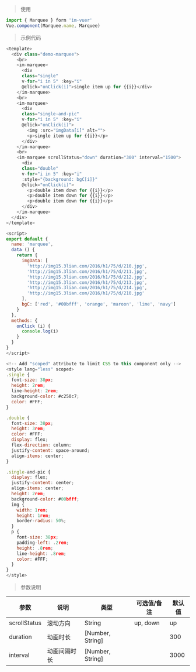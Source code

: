 
> 使用

```js
import { Marquee } form 'im-vuer'
Vue.component(Marquee.name, Marquee)
```

> 示例代码

```js
<template>
  <div class="demo-marquee">
    <br>
    <im-marquee>
      <div
      class="single"
      v-for="i in 5" :key="i"
      @click="onClick(i)">single item up for {{i}}</div>
    </im-marquee>
    <br>
    <im-marquee>
      <div
      class="single-and-pic"
      v-for="i in 5" :key="i"
      @click="onClick(i)">
        <img :src="imgData[i]" alt="">
        <p>single item up for {{i}}</p>
      </div>
    </im-marquee>
    <br>
    <im-marquee scrollStatus="down" duration="300" interval="1500">
      <div
      class="double"
      v-for="i in 5" :key="i"
      :style="{background: bgC[i]}"
      @click="onClick(i)">
        <p>double item down for {{i}}</p>
        <p>double item down for {{i}}</p>
        <p>double item down for {{i}}</p>
      </div>
    </im-marquee>
  </div>
</template>

<script>
export default {
  name: 'marquee',
  data () {
    return {
      imgData: [
        'http://img15.3lian.com/2016/h1/75/d/210.jpg',
        'http://img15.3lian.com/2016/h1/75/d/211.jpg',
        'http://img15.3lian.com/2016/h1/75/d/212.jpg',
        'http://img15.3lian.com/2016/h1/75/d/213.jpg',
        'http://img15.3lian.com/2016/h1/75/d/214.jpg',
        'http://img15.3lian.com/2016/h1/75/d/210.jpg'
      ],
      bgC: ['red', '#00bfff', 'orange', 'maroon', 'lime', 'navy']
    }
  },
  methods: {
    onClick (i) {
      console.log(i)
    }
  }
}
</script>

<!-- Add "scoped" attribute to limit CSS to this component only -->
<style lang="less" scoped>
.single {
  font-size: 38px;
  height: 2rem;
  line-height: 2rem;
  background-color: #c250c7;
  color: #FFF;
}

.double {
  font-size: 38px;
  height: 3rem;
  color: #FFF;
  display: flex;
  flex-direction: column;
  justify-content: space-around;
  align-items: center;
}

.single-and-pic {
  display: flex;
  justify-content: center;
  align-items: center;
  height: 2rem;
  background-color: #00bfff;
  img {
    width: 1rem;
    height: 1rem;
    border-radius: 50%;
  }
  p {
    font-size: 38px;
    padding-left: .2rem;
    height: .8rem;
    line-height: .8rem;
    color: #FFF;
  }
}
</style>

```
> 参数说明

  <div>
   <table>
    <thead>
     <tr>
      <th>参数</th> 
      <th>说明</th> 
      <th>类型</th> 
      <th>可选值/备注</th> 
      <th>默认值</th>
     </tr>
    </thead> 
    <tbody>
    <tr>
      <td>scrollStatus</td> 
      <td>滚动方向</td> 
      <td>String</td> 
      <td>up, down</td> 
      <td>up</td>
    </tr>
    <tr>
      <td>duration</td> 
      <td>动画时长</td> 
      <td>[Number, String]</td> 
      <td></td> 
      <td>300</td>
    </tr>
    <tr>
      <td>interval</td> 
      <td>动画间隔时长</td> 
      <td>[Number, String]</td> 
      <td></td> 
      <td>3000</td>
    </tr>
    </tbody>
   </table>
  </div>
  